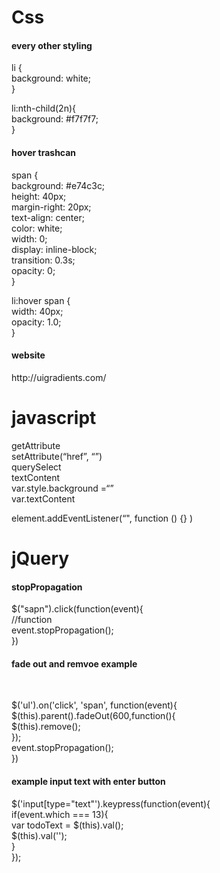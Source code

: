 <h1>Css</h1>

<h4>every other styling</h4>

li {<br>
  background: white;<br>
}<br>

li:nth-child(2n){<br>
  background: #f7f7f7;<br>
}<br>

<h4> hover trashcan </h4>

span {<br>
 background: #e74c3c;<br>
 height: 40px;<br>
 margin-right: 20px;<br>
 text-align: center;<br>
 color: white;<br>
 width: 0;<br>
 display: inline-block;<br>
 transition: 0.3s;<br>
 opacity: 0;<br>
}

li:hover span {<br>
  width: 40px;<br>
  opacity: 1.0;<br>
}

<h4>website</h4>
http://uigradients.com/

<h1>javascript</h1>

getAttribute<br>
setAttribute(“href”, “”)<br>
querySelect<br>
textContent<br>
var.style.background =“”<br>
var.textContent<br>

element.addEventListener(“", function () {} )<br>

<h1>jQuery</h1>

<h4>stopPropagation</h4>

$("sapn").click(function(event){<br>
  //function<br>
  event.stopPropagation();<br>
})

<h4>fade out and remvoe example</h4><br>

$('ul').on('click', 'span', function(event){<br>
  $(this).parent().fadeOut(600,function(){<br>
    $(this).remove();<br>
  });<br>
  event.stopPropagation();<br>
})

<h4>example input text with enter button</h4>

$('input[type="text"').keypress(function(event){<br>
  if(event.which === 13){<br>
    var todoText = $(this).val();<br>
    $(this).val('');<br>
    <!-- $('ul').append('<li>' + todoText + '</li>')<br> -->
  }<br>
});<br>
